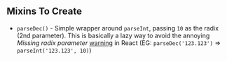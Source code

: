 ## Mixins To Create
- `parseDec()` - Simple wrapper around `parseInt`, passing `10` as the radix (2nd parameter). This is basically a lazy way to avoid the annoying _Missing radix parameter_ [warning](https://stackoverflow.com/questions/7818903/jslint-says-missing-radix-parameter-what-should-i-do) in React (EG: `parseDec('123.123')` => `parseInt('123.123', 10)`)